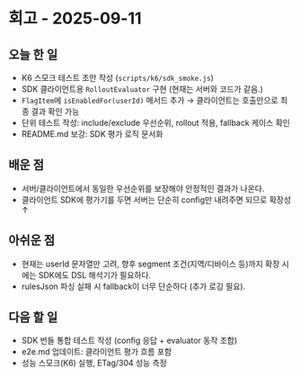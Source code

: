 # 회고 - 2025-09-11

## 오늘 한 일
- K6 스모크 테스트 초안 작성 (`scripts/k6/sdk_smoke.js`)
- SDK 클라이언트용 `RolloutEvaluator` 구현 (현재는 서버와 코드가 같음.)
- `FlagItem`에 `isEnabledFor(userId)` 메서드 추가 → 클라이언트는 호출만으로 최종 결과 확인 가능
- 단위 테스트 작성: include/exclude 우선순위, rollout 적용, fallback 케이스 확인
- README.md 보강: SDK 평가 로직 문서화

## 배운 점
- 서버/클라이언트에서 동일한 우선순위를 보장해야 안정적인 결과가 나온다.
- 클라이언트 SDK에 평가기를 두면 서버는 단순히 config만 내려주면 되므로 확장성↑

## 아쉬운 점
- 현재는 userId 문자열만 고려, 향후 segment 조건(지역/디바이스 등)까지 확장 시에는 SDK에도 DSL 해석기가 필요하다.
- rulesJson 파싱 실패 시 fallback이 너무 단순하다 (추가 로깅 필요).

## 다음 할 일
- SDK 번들 통합 테스트 작성 (config 응답 + evaluator 동작 조합)
- e2e.md 업데이트: 클라이언트 평가 흐름 포함
- 성능 스모크(K6) 실행, ETag/304 성능 측정


